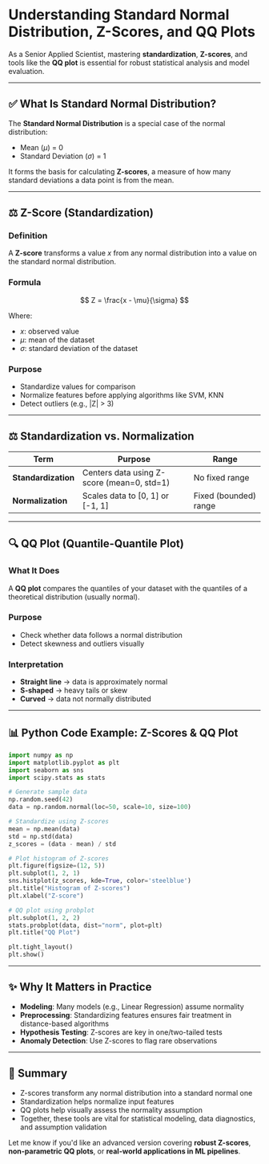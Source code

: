 # Understanding Standard Normal Distribution, Z-Scores, and QQ Plots

As a Senior Applied Scientist, mastering **standardization**, **Z-scores**, and tools like the **QQ plot** is essential for robust statistical analysis and model evaluation.

---

## ✅ What Is Standard Normal Distribution?

The **Standard Normal Distribution** is a special case of the normal distribution:

- Mean ($\mu$) = 0
- Standard Deviation ($\sigma$) = 1

It forms the basis for calculating **Z-scores**, a measure of how many standard deviations a data point is from the mean.

---

## ⚖️ Z-Score (Standardization)

### Definition

A **Z-score** transforms a value $x$ from any normal distribution into a value on the standard normal distribution.

### Formula

$$
Z = \frac{x - \mu}{\sigma}
$$

Where:

- $x$: observed value
- $\mu$: mean of the dataset
- $\sigma$: standard deviation of the dataset

### Purpose

- Standardize values for comparison
- Normalize features before applying algorithms like SVM, KNN
- Detect outliers (e.g., |Z| > 3)

---

## ⚖️ Standardization vs. Normalization

| Term                | Purpose                                    | Range                 |
| ------------------- | ------------------------------------------ | --------------------- |
| **Standardization** | Centers data using Z-score (mean=0, std=1) | No fixed range        |
| **Normalization**   | Scales data to \[0, 1] or \[-1, 1]         | Fixed (bounded) range |

---

## 🔍 QQ Plot (Quantile-Quantile Plot)

### What It Does

A **QQ plot** compares the quantiles of your dataset with the quantiles of a theoretical distribution (usually normal).

### Purpose

- Check whether data follows a normal distribution
- Detect skewness and outliers visually

### Interpretation

- **Straight line** → data is approximately normal
- **S-shaped** → heavy tails or skew
- **Curved** → data not normally distributed

---

## 📊 Python Code Example: Z-Scores & QQ Plot

```python
import numpy as np
import matplotlib.pyplot as plt
import seaborn as sns
import scipy.stats as stats

# Generate sample data
np.random.seed(42)
data = np.random.normal(loc=50, scale=10, size=100)

# Standardize using Z-scores
mean = np.mean(data)
std = np.std(data)
z_scores = (data - mean) / std

# Plot histogram of Z-scores
plt.figure(figsize=(12, 5))
plt.subplot(1, 2, 1)
sns.histplot(z_scores, kde=True, color='steelblue')
plt.title("Histogram of Z-scores")
plt.xlabel("Z-score")

# QQ plot using probplot
plt.subplot(1, 2, 2)
stats.probplot(data, dist="norm", plot=plt)
plt.title("QQ Plot")

plt.tight_layout()
plt.show()
```

---

## ✨ Why It Matters in Practice

- **Modeling**: Many models (e.g., Linear Regression) assume normality
- **Preprocessing**: Standardizing features ensures fair treatment in distance-based algorithms
- **Hypothesis Testing**: Z-scores are key in one/two-tailed tests
- **Anomaly Detection**: Use Z-scores to flag rare observations

---

## 🔄 Summary

- Z-scores transform any normal distribution into a standard normal one
- Standardization helps normalize input features
- QQ plots help visually assess the normality assumption
- Together, these tools are vital for statistical modeling, data diagnostics, and assumption validation

Let me know if you'd like an advanced version covering **robust Z-scores**, **non-parametric QQ plots**, or **real-world applications in ML pipelines**.
